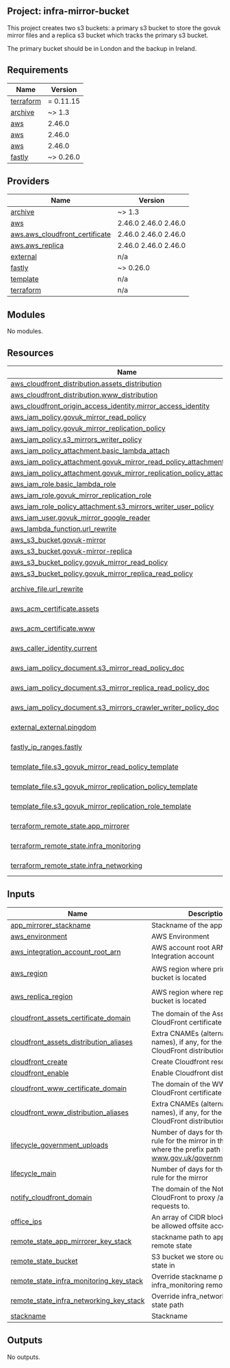 ## Project: infra-mirror-bucket

This project creates two s3 buckets: a primary s3 bucket to store the govuk
mirror files and a replica s3 bucket which tracks the primary s3 bucket.

The primary bucket should be in London and the backup in Ireland.

## Requirements

| Name | Version |
|------|---------|
| <a name="requirement_terraform"></a> [terraform](#requirement\_terraform) | = 0.11.15 |
| <a name="requirement_archive"></a> [archive](#requirement\_archive) | ~> 1.3 |
| <a name="requirement_aws"></a> [aws](#requirement\_aws) | 2.46.0 |
| <a name="requirement_aws"></a> [aws](#requirement\_aws) | 2.46.0 |
| <a name="requirement_aws"></a> [aws](#requirement\_aws) | 2.46.0 |
| <a name="requirement_fastly"></a> [fastly](#requirement\_fastly) | ~> 0.26.0 |

## Providers

| Name | Version |
|------|---------|
| <a name="provider_archive"></a> [archive](#provider\_archive) | ~> 1.3 |
| <a name="provider_aws"></a> [aws](#provider\_aws) | 2.46.0 2.46.0 2.46.0 |
| <a name="provider_aws.aws_cloudfront_certificate"></a> [aws.aws\_cloudfront\_certificate](#provider\_aws.aws\_cloudfront\_certificate) | 2.46.0 2.46.0 2.46.0 |
| <a name="provider_aws.aws_replica"></a> [aws.aws\_replica](#provider\_aws.aws\_replica) | 2.46.0 2.46.0 2.46.0 |
| <a name="provider_external"></a> [external](#provider\_external) | n/a |
| <a name="provider_fastly"></a> [fastly](#provider\_fastly) | ~> 0.26.0 |
| <a name="provider_template"></a> [template](#provider\_template) | n/a |
| <a name="provider_terraform"></a> [terraform](#provider\_terraform) | n/a |

## Modules

No modules.

## Resources

| Name | Type |
|------|------|
| [aws_cloudfront_distribution.assets_distribution](https://registry.terraform.io/providers/hashicorp/aws/2.46.0/docs/resources/cloudfront_distribution) | resource |
| [aws_cloudfront_distribution.www_distribution](https://registry.terraform.io/providers/hashicorp/aws/2.46.0/docs/resources/cloudfront_distribution) | resource |
| [aws_cloudfront_origin_access_identity.mirror_access_identity](https://registry.terraform.io/providers/hashicorp/aws/2.46.0/docs/resources/cloudfront_origin_access_identity) | resource |
| [aws_iam_policy.govuk_mirror_read_policy](https://registry.terraform.io/providers/hashicorp/aws/2.46.0/docs/resources/iam_policy) | resource |
| [aws_iam_policy.govuk_mirror_replication_policy](https://registry.terraform.io/providers/hashicorp/aws/2.46.0/docs/resources/iam_policy) | resource |
| [aws_iam_policy.s3_mirrors_writer_policy](https://registry.terraform.io/providers/hashicorp/aws/2.46.0/docs/resources/iam_policy) | resource |
| [aws_iam_policy_attachment.basic_lambda_attach](https://registry.terraform.io/providers/hashicorp/aws/2.46.0/docs/resources/iam_policy_attachment) | resource |
| [aws_iam_policy_attachment.govuk_mirror_read_policy_attachment](https://registry.terraform.io/providers/hashicorp/aws/2.46.0/docs/resources/iam_policy_attachment) | resource |
| [aws_iam_policy_attachment.govuk_mirror_replication_policy_attachment](https://registry.terraform.io/providers/hashicorp/aws/2.46.0/docs/resources/iam_policy_attachment) | resource |
| [aws_iam_role.basic_lambda_role](https://registry.terraform.io/providers/hashicorp/aws/2.46.0/docs/resources/iam_role) | resource |
| [aws_iam_role.govuk_mirror_replication_role](https://registry.terraform.io/providers/hashicorp/aws/2.46.0/docs/resources/iam_role) | resource |
| [aws_iam_role_policy_attachment.s3_mirrors_writer_user_policy](https://registry.terraform.io/providers/hashicorp/aws/2.46.0/docs/resources/iam_role_policy_attachment) | resource |
| [aws_iam_user.govuk_mirror_google_reader](https://registry.terraform.io/providers/hashicorp/aws/2.46.0/docs/resources/iam_user) | resource |
| [aws_lambda_function.url_rewrite](https://registry.terraform.io/providers/hashicorp/aws/2.46.0/docs/resources/lambda_function) | resource |
| [aws_s3_bucket.govuk-mirror](https://registry.terraform.io/providers/hashicorp/aws/2.46.0/docs/resources/s3_bucket) | resource |
| [aws_s3_bucket.govuk-mirror-replica](https://registry.terraform.io/providers/hashicorp/aws/2.46.0/docs/resources/s3_bucket) | resource |
| [aws_s3_bucket_policy.govuk_mirror_read_policy](https://registry.terraform.io/providers/hashicorp/aws/2.46.0/docs/resources/s3_bucket_policy) | resource |
| [aws_s3_bucket_policy.govuk_mirror_replica_read_policy](https://registry.terraform.io/providers/hashicorp/aws/2.46.0/docs/resources/s3_bucket_policy) | resource |
| [archive_file.url_rewrite](https://registry.terraform.io/providers/hashicorp/archive/latest/docs/data-sources/file) | data source |
| [aws_acm_certificate.assets](https://registry.terraform.io/providers/hashicorp/aws/2.46.0/docs/data-sources/acm_certificate) | data source |
| [aws_acm_certificate.www](https://registry.terraform.io/providers/hashicorp/aws/2.46.0/docs/data-sources/acm_certificate) | data source |
| [aws_caller_identity.current](https://registry.terraform.io/providers/hashicorp/aws/2.46.0/docs/data-sources/caller_identity) | data source |
| [aws_iam_policy_document.s3_mirror_read_policy_doc](https://registry.terraform.io/providers/hashicorp/aws/2.46.0/docs/data-sources/iam_policy_document) | data source |
| [aws_iam_policy_document.s3_mirror_replica_read_policy_doc](https://registry.terraform.io/providers/hashicorp/aws/2.46.0/docs/data-sources/iam_policy_document) | data source |
| [aws_iam_policy_document.s3_mirrors_crawler_writer_policy_doc](https://registry.terraform.io/providers/hashicorp/aws/2.46.0/docs/data-sources/iam_policy_document) | data source |
| [external_external.pingdom](https://registry.terraform.io/providers/hashicorp/external/latest/docs/data-sources/external) | data source |
| [fastly_ip_ranges.fastly](https://registry.terraform.io/providers/hashicorp/fastly/latest/docs/data-sources/ip_ranges) | data source |
| [template_file.s3_govuk_mirror_read_policy_template](https://registry.terraform.io/providers/hashicorp/template/latest/docs/data-sources/file) | data source |
| [template_file.s3_govuk_mirror_replication_policy_template](https://registry.terraform.io/providers/hashicorp/template/latest/docs/data-sources/file) | data source |
| [template_file.s3_govuk_mirror_replication_role_template](https://registry.terraform.io/providers/hashicorp/template/latest/docs/data-sources/file) | data source |
| [terraform_remote_state.app_mirrorer](https://registry.terraform.io/providers/hashicorp/terraform/latest/docs/data-sources/remote_state) | data source |
| [terraform_remote_state.infra_monitoring](https://registry.terraform.io/providers/hashicorp/terraform/latest/docs/data-sources/remote_state) | data source |
| [terraform_remote_state.infra_networking](https://registry.terraform.io/providers/hashicorp/terraform/latest/docs/data-sources/remote_state) | data source |

## Inputs

| Name | Description | Type | Default | Required |
|------|-------------|------|---------|:--------:|
| <a name="input_app_mirrorer_stackname"></a> [app\_mirrorer\_stackname](#input\_app\_mirrorer\_stackname) | Stackname of the app mirrorer | `string` | n/a | yes |
| <a name="input_aws_environment"></a> [aws\_environment](#input\_aws\_environment) | AWS Environment | `string` | n/a | yes |
| <a name="input_aws_integration_account_root_arn"></a> [aws\_integration\_account\_root\_arn](#input\_aws\_integration\_account\_root\_arn) | AWS account root ARN for the Integration account | `string` | n/a | yes |
| <a name="input_aws_region"></a> [aws\_region](#input\_aws\_region) | AWS region where primary s3 bucket is located | `string` | `"eu-west-2"` | no |
| <a name="input_aws_replica_region"></a> [aws\_replica\_region](#input\_aws\_replica\_region) | AWS region where replica s3 bucket is located | `string` | `"eu-west-1"` | no |
| <a name="input_cloudfront_assets_certificate_domain"></a> [cloudfront\_assets\_certificate\_domain](#input\_cloudfront\_assets\_certificate\_domain) | The domain of the Assets CloudFront certificate to look up. | `string` | `""` | no |
| <a name="input_cloudfront_assets_distribution_aliases"></a> [cloudfront\_assets\_distribution\_aliases](#input\_cloudfront\_assets\_distribution\_aliases) | Extra CNAMEs (alternate domain names), if any, for the Assets CloudFront distribution. | `list` | `[]` | no |
| <a name="input_cloudfront_create"></a> [cloudfront\_create](#input\_cloudfront\_create) | Create Cloudfront resources. | `bool` | `false` | no |
| <a name="input_cloudfront_enable"></a> [cloudfront\_enable](#input\_cloudfront\_enable) | Enable Cloudfront distributions. | `bool` | `false` | no |
| <a name="input_cloudfront_www_certificate_domain"></a> [cloudfront\_www\_certificate\_domain](#input\_cloudfront\_www\_certificate\_domain) | The domain of the WWW CloudFront certificate to look up. | `string` | `""` | no |
| <a name="input_cloudfront_www_distribution_aliases"></a> [cloudfront\_www\_distribution\_aliases](#input\_cloudfront\_www\_distribution\_aliases) | Extra CNAMEs (alternate domain names), if any, for the WWW CloudFront distribution. | `list` | `[]` | no |
| <a name="input_lifecycle_government_uploads"></a> [lifecycle\_government\_uploads](#input\_lifecycle\_government\_uploads) | Number of days for the lifecycle rule for the mirror in the case where the prefix path is www.gov.uk/government/uploads/ | `string` | `"8"` | no |
| <a name="input_lifecycle_main"></a> [lifecycle\_main](#input\_lifecycle\_main) | Number of days for the lifecycle rule for the mirror | `string` | `"5"` | no |
| <a name="input_notify_cloudfront_domain"></a> [notify\_cloudfront\_domain](#input\_notify\_cloudfront\_domain) | The domain of the Notify CloudFront to proxy /alerts requests to. | `string` | `""` | no |
| <a name="input_office_ips"></a> [office\_ips](#input\_office\_ips) | An array of CIDR blocks that will be allowed offsite access. | `list` | n/a | yes |
| <a name="input_remote_state_app_mirrorer_key_stack"></a> [remote\_state\_app\_mirrorer\_key\_stack](#input\_remote\_state\_app\_mirrorer\_key\_stack) | stackname path to app\_mirrorer remote state | `string` | `""` | no |
| <a name="input_remote_state_bucket"></a> [remote\_state\_bucket](#input\_remote\_state\_bucket) | S3 bucket we store our terraform state in | `string` | n/a | yes |
| <a name="input_remote_state_infra_monitoring_key_stack"></a> [remote\_state\_infra\_monitoring\_key\_stack](#input\_remote\_state\_infra\_monitoring\_key\_stack) | Override stackname path to infra\_monitoring remote state | `string` | `""` | no |
| <a name="input_remote_state_infra_networking_key_stack"></a> [remote\_state\_infra\_networking\_key\_stack](#input\_remote\_state\_infra\_networking\_key\_stack) | Override infra\_networking remote state path | `string` | `""` | no |
| <a name="input_stackname"></a> [stackname](#input\_stackname) | Stackname | `string` | n/a | yes |

## Outputs

No outputs.
